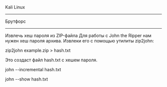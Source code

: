 Kali Linux



________________________________________

Брутфорс

_________________


Извлечь хеш пароля из ZIP-файла
Для работы с John the Ripper нам нужен хеш пароля архива. Извлеки его с помощью утилиты zip2john:

zip2john example.zip > hash.txt

Это создаст файл hash.txt с хешем пароля.

john --incremental hash.txt

john --show hash.txt
